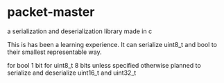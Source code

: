# packet-master
 a serialization and deserialization library made in c

This is has been a learning experience. It can serialize uint8_t and bool to their smallest representable way.

for bool 1 bit
for uint8_t 8 bits unless specified otherwise
planned to serialize and deserialize uint16_t and uint32_t
